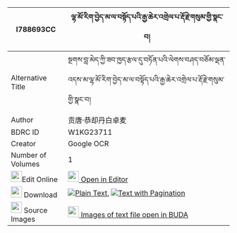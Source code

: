 |I788693CC|ལྷ་མོ་རིག་བྱེད་མ་ལ་བསྟོད་པའི་རྒྱ་ཆེར་འགྲེལ་པ་རྡོ་རྗེ་གསུམ་གྱི་སྣང་བ། 
| --- | --- 
|Alternative Title |སྔགས་བླ་མེད་ཀྱི་ཟབ་ཁྱད་རྩལ་དུ་བཏོན་པའི་ལེགས་བཤད་བཅོམ་ལྡན་འདས་མ་ལྷ་མོ་རིག་བྱེད་མ་ལ་བསྟོད་པའི་རྒྱ་ཆེར་འགྲེལ་པ་རྡོ་རྗེ་གསུམ་གྱི་སྣང་བ།
|Author| 贡唐·恭却丹白卓麦
|BDRC ID | W1KG23711
|Creator | Google OCR
|Number of Volumes| 1
|<img width="25" src="https://img.icons8.com/color/25/000000/edit-property.png">Edit Online| [<img width="25" src="https://avatars.githubusercontent.com/u/45091458?s=200&v=4"> Open in Editor](http://editor.openpecha.org/I788693CC)
|<img width="25" src="https://img.icons8.com/fluent/48/000000/download-2.png"/>  Download | [![](https://img.icons8.com/color/20/000000/txt.png)Plain Text](https://github.com/Openpecha/I788693CC/releases/download/v1/lhamo_rikje_mala_topa_i_gya_ch_plain_I788693CC.zip), [![](https://img.icons8.com/color/20/000000/txt.png)Text with Pagination](https://github.com/Openpecha/I788693CC/releases/download/v1/lhamo_rikje_mala_topa_i_gya_ch_pages_I788693CC.zip)
|<img width="25" src="https://img.icons8.com/plasticine/100/000000/pictures-folder.png"/>  Source Images | [<img width="25" src="https://library.bdrc.io/icons/BUDA-small.svg"> Images of text file open in BUDA](https://library.bdrc.io/show/bdr:W1KG23711)